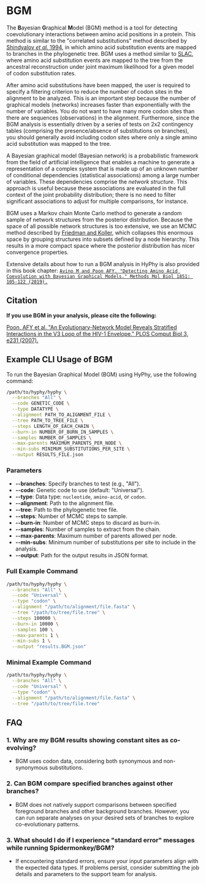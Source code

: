 # BGM

The **B**ayesian **G**raphical **M**odel (BGM) method is a tool for detecting
coevolutionary interactions between amino acid positions in a protein. This
method is similar to the "correlated substitutions" method described by
[Shindyalov _et al._
1994](https://academic.oup.com/peds/article-abstract/7/3/349/1469726), in which
amino acid substitution events are mapped to branches in the phylogenetic tree.
BGM uses a method similar to [SLAC](selection-methods/#slac), where amino acid
substitution events are mapped to the tree from the ancestral reconstruction
under joint maximum likelihood for a given model of codon substitution rates.

After amino acid substitutions have been mapped, the user is required to
specify a filtering criterion to reduce the number of codon sites in the
alignment to be analyzed. This is an important step because the number of
graphical models (networks) increases faster than exponentially with the number
of variables. You do not want to have many more codon sites than there are
sequences (observations) in the alignment. Furthermore, since the BGM analysis
is essentially driven by a series of tests on 2x2 contingency tables
(comprising the presence/absence of substitutions on branches), you should
generally avoid including codon sites where only a single amino acid
substitution was mapped to the tree.

A Bayesian graphical model (Bayesian network) is a probabilistic framework from
the field of artificial intelligence that enables a machine to generate a
representation of a complex system that is made up of an unknown number of
conditional dependencies (statistical associations) among a large number of
variables. These dependencies comprise the _network structure_. This approach
is useful because these associations are evaluated in the full context of the
joint probability distribution; there is no need to filter significant
associations to adjust for multiple comparisons, for instance.

BGM uses a Markov chain Monte Carlo method to generate a random sample of
network structures from the posterior distribution. Because the space of all
possible network structures is too extensive, we use an MCMC method described
by [Friedman and
Koller](https://link.springer.com/article/10.1023/A:1020249912095), which
collapses this enormous space by grouping structures into subsets defined by a
node hierarchy. This results in a more compact space where the posterior
distribution has nicer convergence properties.

Extensive details about how to run a BGM analysis in HyPhy is also provided in
this book chapter: [`Avino M and Poon AFY. "Detecting Amino Acid Coevolution
with Bayesian Graphical Models." Methods Mol Biol 1851: 105-122
(2019).`](https://link.springer.com/protocol/10.1007%2F978-1-4939-8736-8_6)

## Citation

**If you use BGM in your analysis, please cite the following:**

[Poon, AFY et
al. "An Evolutionary-Network Model Reveals Stratified Interactions in the V3
Loop of the HIV-1 Envelope." PLOS Comput Biol 3, e231
(2007).](https://doi.org/10.1371/journal.pcbi.0030231)

## Example CLI Usage of BGM

To run the Bayesian Graphical Model (BGM) using HyPhy, use the following command:

```bash
/path/to/hyphy/hyphy \
  --branches "All" \
  --code GENETIC_CODE \
  --type DATATYPE \
  --alignment PATH_TO_ALIGNMENT_FILE \
  --tree PATH_TO_TREE_FILE \
  --steps LENGTH_OF_EACH_CHAIN \
  --burn-in NUMBER_OF_BURN_IN_SAMPLES \
  --samples NUMBER_OF_SAMPLES \
  --max-parents MAXIMUM_PARENTS_PER_NODE \
  --min-subs MINIMUM_SUBSTITUTIONS_PER_SITE \
  --output RESULTS_FILE.json
```

### Parameters

- **--branches**: Specify branches to test (e.g., "All").
- **--code**: Genetic code to use (default: "Universal").
- **--type**: Data type: `nucleotide`, `amino-acid`, or `codon`.
- **--alignment**: Path to the alignment file.
- **--tree**: Path to the phylogenetic tree file.
- **--steps**: Number of MCMC steps to sample.
- **--burn-in**: Number of MCMC steps to discard as burn-in.
- **--samples**: Number of samples to extract from the chain.
- **--max-parents**: Maximum number of parents allowed per node.
- **--min-subs**: Minimum number of substitutions per site to include in the analysis.
- **--output**: Path for the output results in JSON format.

### Full Example Command

```bash
/path/to/hyphy/hyphy \
  --branches "All" \
  --code "Universal" \
  --type "codon" \
  --alignment "/path/to/alignment/file.fasta" \
  --tree "/path/to/tree/file.tree" \
  --steps 100000 \
  --burn-in 10000 \
  --samples 100 \
  --max-parents 1 \
  --min-subs 1 \
  --output "results.BGM.json"
```

### Minimal Example Command

```bash
/path/to/hyphy/hyphy \
  --branches "All" \
  --code "Universal" \
  --type "codon" \
  --alignment "/path/to/alignment/file.fasta" \
  --tree "/path/to/tree/file.tree"
```

## FAQ

### 1. **Why are my BGM results showing constant sites as co-evolving?**

- BGM uses codon data, considering both synonymous and non-synonymous substitutions.

### 2. **Can BGM compare specified branches against other branches?**

- BGM does not natively support comparisons between specified foreground branches and other background branches. However, you can run separate analyses on your desired sets of branches to explore co-evolutionary patterns.

### 3. **What should I do if I experience "standard error" messages while running Spidermonkey/BGM?**

- If encountering standard errors, ensure your input parameters align with the expected data types. If problems persist, consider submitting the job details and parameters to the support team for analysis.
